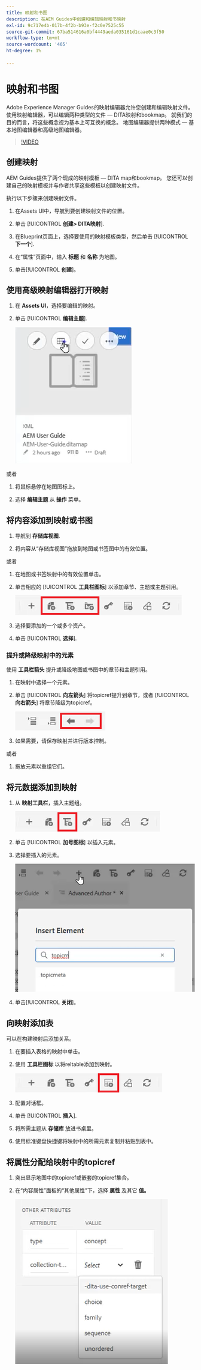 ```yaml
---
title: 映射和书图
description: 在AEM Guides中创建和编辑映射和书映射
exl-id: 9c717e4b-017b-4f2b-b93e-f2c0e7525c55
source-git-commit: 67ba514616a0bf4449aeda035161d1caae0c3f50
workflow-type: tm+mt
source-wordcount: '465'
ht-degree: 1%

---
```


# 映射和书图

Adobe Experience Manager Guides的映射编辑器允许您创建和编辑映射文件。 使用映射编辑器，可以编辑两种类型的文件 — DITA映射和bookmap。 就我们的目的而言，将这些概念视为基本上可互换的概念。
地图编辑器提供两种模式 — 基本地图编辑器和高级地图编辑器。

>[!VIDEO](https://video.tv.adobe.com/v/342766?quality=12&learn=on)

## 创建映射

AEM Guides提供了两个现成的映射模板 — DITA map和bookmap。 您还可以创建自己的映射模板并与作者共享这些模板以创建映射文件。

执行以下步骤来创建映射文件。

1. 在Assets UI中，导航到要创建映射文件的位置。

1. 单击 [!UICONTROL **创建> DITA映射**].

1. 在Blueprint页面上，选择要使用的映射模板类型，然后单击 [!UICONTROL **下一个**].

1. 在“属性”页面中，输入 **标题** 和 **名称** 为地图。

1. 单击&#x200B;[!UICONTROL **创建**]。

## 使用高级映射编辑器打开映射

1. 在 **Assets UI**，选择要编辑的映射。

1. 单击 [!UICONTROL **编辑主题**].

   ![编辑主题用户界面](images/lesson-14/edit-topics.png)

或者

1. 将鼠标悬停在地图图标上。

1. 选择 **编辑主题** 从 **操作** 菜单。


## 将内容添加到映射或书图

1. 导航到 **存储库视图**.

1. 将内容从“存储库视图”拖放到地图或书签图中的有效位置。

或者

1. 在地图或书签映射中的有效位置单击。

1. 单击相应的 [!UICONTROL **工具栏图标**] 以添加章节、主题或主题引用。

   ![工具栏图标](images/lesson-14/toolbar-icons.png)

1. 选择要添加的一个或多个资产。

1. 单击 [!UICONTROL **选择**].

### 提升或降级映射中的元素

使用 **工具栏箭头** 提升或降级地图或书图中的章节和主题引用。

1. 在映射中选择一个元素。

1. 单击 [!UICONTROL **向左箭头**] 将topicref提升到章节，或者 [!UICONTROL **向右箭头**] 将章节降级为topicref。

   ![箭头图标](images/lesson-14/toolbar-arrows.png)

1. 如果需要，请保存映射并进行版本控制。

或者

1. 拖放元素以重组它们。

## 将元数据添加到映射

1. 从 **映射工具栏**，插入主题组。

   ![添加属性](images/lesson-14/add-topicgroup.png)

1. 单击 [!UICONTROL **加号图标**] 以插入元素。

1. 选择要插入的元素。

   ![插入元数据](images/lesson-14/insert-metadata.png)

1. 单击&#x200B;[!UICONTROL **关闭**]。

## 向映射添加表

可以在构建映射后添加关系。

1. 在要插入表格的映射中单击。

1. 使用 **工具栏图标** 以将reltable添加到映射。

   ![“关系”图标](images/lesson-14/reltable-icon.png)

1. 配置对话框。

1. 单击 [!UICONTROL **插入**].

1. 将所需主题从 **存储库** 放进书桌里。

1. 使用标准键盘快捷键将映射中的所需元素复制并粘贴到表中。

## 将属性分配给映射中的topicref

1. 突出显示地图中的topicref或嵌套的topicref集合。

1. 在“内容属性”面板的“其他属性”下，选择 **属性** 及其它 **值。**

   ![添加属性](images/lesson-14/add-attribute.png)
